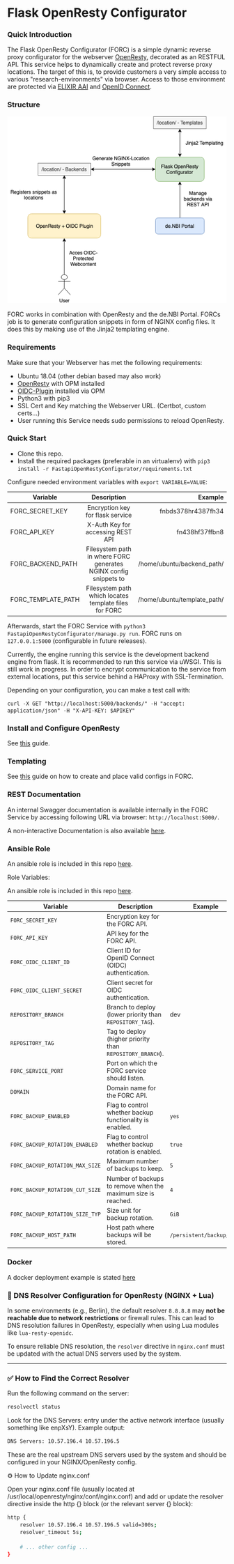 # Flask OpenResty Configurator

### Quick Introduction
The Flask OpenResty Configurator (FORC) is a simple dynamic reverse proxy configurator for the webserver [OpenResty](http://openresty.org/en/), decorated as 
an RESTFUL API. This service helps to dynamically create and protect reverse proxy locations. The target of this is, to provide customers a very simple access to various
"research-environments" via browser. Access to those environment are protected via [ELIXIR AAI](https://elixir-europe.org/services/compute/aai) and [OpenID Connect](https://openid.net/connect/).

### Structure
![Overview](gfx/forc_overview.png)

FORC works in combination with OpenResty and the de.NBI Portal. FORCs job is to generate configuration snippets in form of NGINX config files. It does this
by making use of the Jinja2 templating engine. 



### Requirements

Make sure that your Webserver has met the following requirements:

* Ubuntu 18.04 (other debian based may also work)
* [OpenResty](http://openresty.org/en/) with OPM installed
* [OIDC-Plugin](https://github.com/zmartzone/lua-resty-openidc) installed via OPM
* Python3 with pip3
* SSL Cert and Key matching the Webserver URL. (Certbot, custom certs...)
* User running this Service needs sudo permissions to reload OpenResty.

### Quick Start

* Clone this repo.
* Install the required packages (preferable in an virtualenv) with `pip3 install -r FastapiOpenRestyConfigurator/requirements.txt`

Configure needed environment variables with `export VARIABLE=VALUE`:

| Variable        | Description           | Example  |
| ------------- |:-------------:| -----:|
| FORC_SECRET_KEY      | Encryption key for flask service | fnbds378hr4387fh34 |
| FORC_API_KEY      | X-Auth Key for accessing REST API      |   fn438hf37ffbn8 |
| FORC_BACKEND_PATH | Filesystem path in where FORC generates NGINX config snippets to      |    /home/ubuntu/backend_path/ |
| FORC_TEMPLATE_PATH | Filesystem path which locates template files for FORC | /home/ubuntu/template_path/ |

Afterwards, start the FORC Service with `python3 FastapiOpenRestyConfigurator/manage.py run`.
FORC runs on `127.0.0.1:5000` (configurable in future releases).

Currently, the engine running this service is the development backend engine from flask. It is recommended to run this service
via uWSGI. This is still work in progress. In order to encrypt communication to the service from external locations, put this service
behind a HAProxy with SSL-Termination.

Depending on your configuration, you can make a test call with:
```
curl -X GET "http://localhost:5000/backends/" -H "accept: application/json" -H "X-API-KEY: $APIKEY"
```

### Install and Configure OpenResty

See [this](examples/openresty_configuration.md) guide.


### Templating

See [this](examples/templating_guide.md) guide on how to create and place valid configs in FORC.

### REST Documentation

An internal Swagger documentation is available internally in the FORC Service by accessing following URL via browser: `http://localhost:5000/`.

A non-interactive Documentation is also available [here](https://app.swaggerhub.com/apis-docs/awalende/flask-open_resty_configurator_forc/0.1a).

### Ansible Role
An ansible role is included in this repo [here](ansible/roles/forc_api/).

Role Variables:

An ansible role is included in this repo [here](ansible/roles/forc_api/).

| Variable                   | Description                                                      | Example                   |
| -------------------------- | ---------------------------------------------------------------- |---------------------------|
| `FORC_SECRET_KEY`          | Encryption key for the FORC API.                                 |                           |
| `FORC_API_KEY`             | API key for the FORC API.                                        |                           |
| `FORC_OIDC_CLIENT_ID`      | Client ID for OpenID Connect (OIDC) authentication.               |                           |
| `FORC_OIDC_CLIENT_SECRET`  | Client secret for OIDC authentication.                           |                           |
| `REPOSITORY_BRANCH`        | Branch to deploy (lower priority than `REPOSITORY_TAG`).          | dev                       |
| `REPOSITORY_TAG`           | Tag to deploy (higher priority than `REPOSITORY_BRANCH`).         |                           |
| `FORC_SERVICE_PORT`        | Port on which the FORC service should listen.                     |                           |
| `DOMAIN`                   | Domain name for the FORC API.                                    |                           |
| `FORC_BACKUP_ENABLED`      | Flag to control whether backup functionality is enabled.          | `yes`                     |
| `FORC_BACKUP_ROTATION_ENABLED` | Flag to control whether backup rotation is enabled.             | `true`                    |
| `FORC_BACKUP_ROTATION_MAX_SIZE` | Maximum number of backups to keep.                              | `5`                       |
| `FORC_BACKUP_ROTATION_CUT_SIZE` | Number of backups to remove when the maximum size is reached.   | `4`                       |
| `FORC_BACKUP_ROTATION_SIZE_TYP` | Size unit for backup rotation.                                  | `GiB`                     |
| `FORC_BACKUP_HOST_PATH`    | Host path where backups will be stored.                          | `/persistent/backup/forc` |



### Docker
A docker deployment example is stated [here](docker/)


### 🔧 DNS Resolver Configuration for OpenResty (NGINX + Lua)

In some environments (e.g., Berlin), the default resolver `8.8.8.8` may **not be reachable due to network restrictions** or firewall rules. This can lead to DNS resolution failures in OpenResty, especially when using Lua modules like `lua-resty-openidc`.

To ensure reliable DNS resolution, the `resolver` directive in `nginx.conf` must be updated with the actual DNS servers used by the system.

---

### ✅ How to Find the Correct Resolver

Run the following command on the server:

```bash
resolvectl status
```

Look for the DNS Servers: entry under the active network interface (usually something like enpXsY). Example output:

```bash
DNS Servers: 10.57.196.4 10.57.196.5
```

These are the real upstream DNS servers used by the system and should be configured in your NGINX/OpenResty config.

⚙️ How to Update nginx.conf

Open your nginx.conf file (usually located at /usr/local/openresty/nginx/conf/nginx.conf) and add or update the resolver directive inside the http {} block (or the relevant server {} block):
```bash
http {
    resolver 10.57.196.4 10.57.196.5 valid=300s;
    resolver_timeout 5s;

    # ... other config ...
}
```
